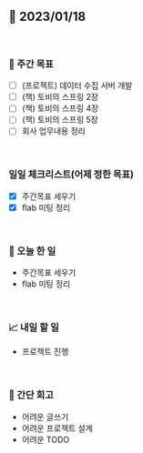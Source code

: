 ## 📅 2023/01/18

<br/>

### 🏹 주간 목표

- [ ] (프로젝트) 데이터 수집 서버 개발
- [ ] (책) 토비의 스프링 2장
- [ ] (책) 토비의 스프링 4장
- [ ] (책) 토비의 스프링 5장
- [ ] 회사 업무내용 정리

<br/>

### 일일 체크리스트(어제 정한 목표)

- [x] 주간목표 세우기
- [x] flab 미팅 정리

<br/>

### 💯 오늘 한 일

- 주간목표 세우기
- flab 미팅 정리

<br/>

### 📈 내일 할 일

- 프로젝트 진행

<br/>

### 🧐 간단 회고

- 어려운 글쓰기
- 어려운 프로젝트 설계
- 어려운 TODO
